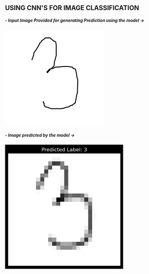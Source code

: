 ## USING CNN'S FOR IMAGE CLASSIFICATION

#####  - Input Image Provided for generating Prediction using the model ->


![Image To Be Predicted](image.png)


##### - Image predicted by the model -> 


![op](output_img.png)
